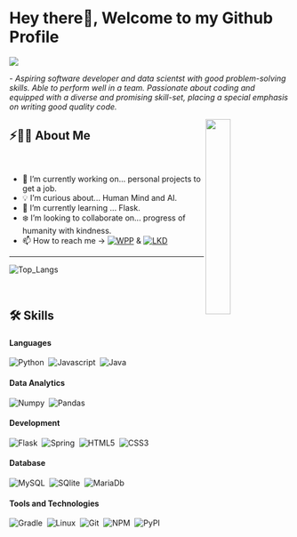 # Hey there👋, Welcome to my Github Profile

<img href="https://git.io/typing-svg"><img src="https://readme-typing-svg.herokuapp.com?font=Fira+Code&pause=200&color=9F2129&vCenter=true&width=435&lines=Hi!;Im+Davi+Lucciola!;Studing+for+become+a+Full+Stack+Developer..."/>
 
 <p>- <i>Aspiring software developer and data scientst with good problem-solving skills. Able to perform well in a team. Passionate about coding and equipped with a diverse and promising skill-set, placing a special emphasis on writing good quality code.</i> </p>


<img src="https://user-images.githubusercontent.com/89788120/167628634-549d2bdd-609e-4275-85af-1e1974da64ca.gif" width="30%" align="right" />

## ⚡🙋‍♂️ About Me

</br>

- 🔧 I’m currently working on... personal projects to get a job.
- 💡 I’m curious about... Human Mind and AI.
- 📖 I’m currently learning ... Flask.
- ❄️ I’m looking to collaborate on... progress of humanity with kindness.
- 📫 How to reach me -> <a href="https://wa.me/557196413875"> ![WPP](https://img.shields.io/badge/WhatsApp-25D366?style=for-the-badge&logo=whatsapp&logoColor=white)</a> & <a href="https://www.linkedin.com/in/davi-lucciola-63b93a237/">![LKD](https://img.shields.io/badge/LinkedIn-0077B5?style=for-the-badge&logo=linkedin&logoColor=white)</a>

<hr>

![Top_Langs](https://github-readme-stats.vercel.app/api/top-langs/?username=davi-lucciola&layout=compact&theme=dark)

</br>

<tr>
     
## 🛠️ Skills

#### Languages

![Python](https://img.shields.io/badge/Python-14354C?style=for-the-badge&logo=python&logoColor=white)&nbsp;
![Javascript](https://img.shields.io/badge/JavaScript-F7DF1E?style=for-the-badge&logo=javascript&logoColor=black)&nbsp;
![Java](https://img.shields.io/badge/java-%23ED8B00.svg?style=for-the-badge&logo=java&logoColor=white)&nbsp;

#### Data Analytics 

![Numpy](https://img.shields.io/badge/Numpy-777BB4?style=for-the-badge&logo=numpy&logoColor=white)&nbsp;
![Pandas](https://img.shields.io/badge/Pandas-2C2D72?style=for-the-badge&logo=pandas&logoColor=white)&nbsp;

#### Development
![Flask](https://img.shields.io/badge/Flask-000000?style=for-the-badge&logo=flask&logoColor=white)&nbsp;
![Spring](https://img.shields.io/badge/spring-%236DB33F.svg?style=for-the-badge&logo=spring&logoColor=white)&nbsp;
![HTML5](https://img.shields.io/badge/HTML5-E34F26?style=for-the-badge&logo=html5&logoColor=white)&nbsp;
![CSS3](https://img.shields.io/badge/CSS3-1572B6?style=for-the-badge&logo=css3&logoColor=white)&nbsp;

<!-- ![Node.JS](https://img.shields.io/badge/Node.js-43853D?style=for-the-badge&logo=node.js&logoColor=black)&nbsp; -->

#### Database

![MySQL](https://img.shields.io/badge/MySQL-00000F?style=for-the-badge&logo=mysql&logoColor=white)&nbsp;
![SQlite](https://img.shields.io/badge/-SQlite-05122A?style=for-the-badge&logo=sqlite&logoColor=A8B9CC)&nbsp;
![MariaDb](https://img.shields.io/badge/MariaDB-01529E?style=for-the-badge&logo=mariadb&logoColor=white)&nbsp;

#### Tools and Technologies

![Gradle](https://img.shields.io/badge/Gradle-02303A.svg?style=for-the-badge&logo=Gradle&logoColor=white)&nbsp;
![Linux](https://img.shields.io/badge/Linux-E34F26?style=for-the-badge&logo=linux&logoColor=black)&nbsp;
![Git](https://img.shields.io/badge/-Git-05122A?style=for-the-badge&logo=git)&nbsp;
![NPM](https://img.shields.io/badge/npm-CB3837?style=for-the-badge&logo=npm&logoColor=white)&nbsp;
![PyPI](https://img.shields.io/badge/pypi-3775A9?style=for-the-badge&logo=pypi&logoColor=white)&nbsp;
     
